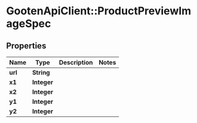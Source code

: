 # GootenApiClient::ProductPreviewImageSpec

## Properties
Name | Type | Description | Notes
------------ | ------------- | ------------- | -------------
**url** | **String** |  | 
**x1** | **Integer** |  | 
**x2** | **Integer** |  | 
**y1** | **Integer** |  | 
**y2** | **Integer** |  | 


